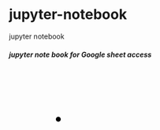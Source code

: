 # jupyter-notebook
jupyter notebook
<h5> jupyter note book for Google sheet access </h5>
<svg width = "480", height ="240">
  <circle cx="100" cy="100" r="5"> </circle>
</svg>
